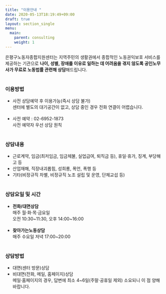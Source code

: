 ```yaml
---
title: "이용안내 "
date: 2020-05-13T18:19:49+09:00
draft: true
layout: section_single
menu:
  main:
    parent: consulting
    weight: 1
---
```

은평구노동자종합지원센터는 지역주민의 생활권에서 종합적인 노동권익보호 서비스를 제공하는 기관으로 **나이, 성별, 장애를 이유로 일하는 데 어려움을 겪지 않도록 공인노무사가 무료로 노동법률 관련해 상담**해드립니다.<br><br>

### 이용방법

* 사전 상담예약 후 이용가능(즉시 상담 불가) 
  <br>센터에 별도의 대기공간이 없고, 상담 중인 경우 전화 연결이 어렵습니다. <br><br>
* 사전 예약 : 02-6952-1873   <br>사전 예약자 우선 상담 원칙<br><br>

### 상담내용

* 근로계약, 임금(최저임금, 임금체불, 실업급여, 퇴직금 등), 휴일‧휴가, 징계, 부당해고 등
* 산업재해, 직장내괴롭힘, 성희롱, 폭언, 폭행 등
* 기타(비정규직 차별, 비정규직 노조 설립 및 운영, 단체교섭 등)<br><br>

### 상담요일 및 시간

* **전화/대면상담** <br>매주 월·화·목·금요일 <br>오전 10:30\~11:30, 오후 14:00\~16:00<br><br>
* **찾아가는노동상담** <br>매주 수요일 저녁 17:00~20:00<br><br>

### 상담방법

* 대면(센터 방문)상담
* 비대면(전화, 메일, 홈페이지)상담  <br>메일·홈페이지의 경우, 답변에 최소 4~6일(주말·공휴일 제외) 소요되니 이 점 양해 바랍니다. <br><br>
